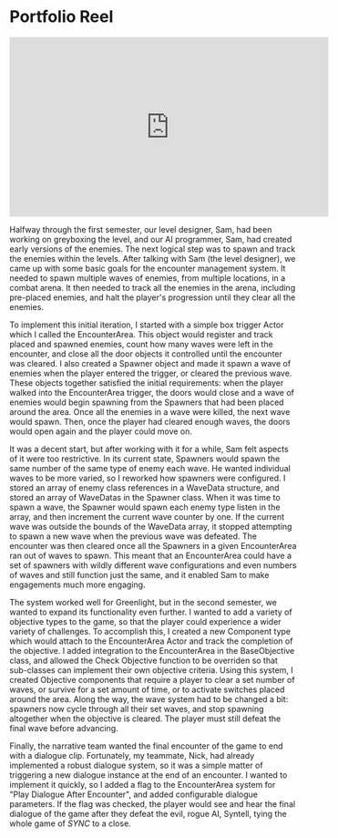 # Portfolio Reel
<iframe width="560" height="315" src="https://www.youtube.com/embed/gpjXHFgNoHk?si=CgkM1-BCLZ0tpkCu" title="YouTube video player" frameborder="0" allow="accelerometer; autoplay; clipboard-write; encrypted-media; gyroscope; picture-in-picture; web-share" referrerpolicy="strict-origin-when-cross-origin" allowfullscreen></iframe>

Halfway through the first semester, our level designer, Sam, had been working on greyboxing the level, and our AI programmer, Sam, had created early versions of the enemies.  The next logical step was to spawn and track the enemies within the levels.  After talking with Sam (the level designer), we came up with some basic goals for the encounter management system.  It needed to spawn multiple waves of enemies, from multiple locations, in a combat arena.  It then needed to track all the enemies in the arena, including pre-placed enemies, and halt the player's progression until they clear all the enemies.

To implement this initial iteration, I started with a simple box trigger Actor which I called the EncounterArea.  This object would register and track placed and spawned enemies, count how many waves were left in the encounter, and close all the door objects it controlled until the encounter was cleared.  I also created a Spawner object and made it spawn a wave of enemies when the player entered the trigger, or cleared the previous wave.  These objects together satisfied the initial requirements: when the player walked into the EncounterArea trigger, the doors would close and a wave of enemies would begin spawning from the Spawners that had been placed around the area.  Once all the enemies in a wave were killed, the next wave would spawn.  Then, once the player had cleared enough waves, the doors would open again and the player could move on.

It was a decent start, but after working with it for a while, Sam felt aspects of it were too restrictive.  In its current state, Spawners would spawn the same number of the same type of enemy each wave.  He wanted individual waves to be more varied, so I reworked how spawners were configured.  I stored an array of enemy class references in a WaveData structure, and stored an array of WaveDatas in the Spawner class.  When it was time to spawn a wave, the Spawner would spawn each enemy type listen in the array, and then increment the current wave counter by one.  If the current wave was outside the bounds of the WaveData array, it stopped attempting to spawn a new wave when the previous wave was defeated.  The encounter was then cleared once all the Spawners in a given EncounterArea ran out of waves to spawn.  This meant that an EncounterArea could have a set of spawners with wildly different wave configurations and even numbers of waves and still function just the same, and it enabled Sam to make engagements much more engaging. 

The system worked well for Greenlight, but in the second semester, we wanted to expand its functionality even further.  I wanted to add a variety of objective types to the game, so that the player could experience a wider variety of challenges.  To accomplish this, I created a new Component type which would attach to the EncounterArea Actor and track the completion of the objective.  I added integration to the EncounterArea in the BaseObjective class, and allowed the Check Objective function to be overriden so that sub-classes can implement their own objective criteria.  Using this system, I created Objective components that require a player to clear a set number of waves, or survive for a set amount of time, or to activate switches placed around the area.  Along the way, the wave system had to be changed a bit: spawners now cycle through all their set waves, and stop spawning altogether when the objective is cleared.  The player must still defeat the final wave before advancing.

Finally, the narrative team wanted the final encounter of the game to end with a dialogue clip.  Fortunately, my teammate, Nick, had already implemented a robust dialogue system, so it was a simple matter of triggering a new dialogue instance at the end of an encounter.  I wanted to implement it quickly, so I added a flag to the EncounterArea system for "Play Dialogue After Encounter", and added configurable dialogue parameters.  If the flag was checked, the player would see and hear the final dialogue of the game after they defeat the evil, rogue AI, Syntell, tying the whole game of *SYNC* to a close.